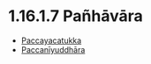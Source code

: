 # 1.16.1.7 Pañhāvāra

* [Paccayacatukka](1.16.1.7/Paccayacatukka.md)
* [Paccanīyuddhāra](1.16.1.7/Paccaniyuddhara.md)
